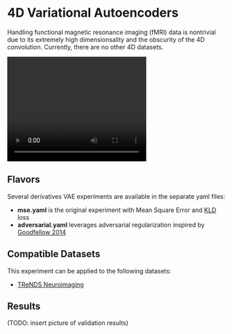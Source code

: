 # 4D Variational Autoencoders
Handling functional magnetic resonance imaging (fMRI) data is nontrivial due to its extremely high dimensionsality and the obscurity of the 4D convolution. Currently, there are no other 4D datasets.

<video width="320" height="240" controls>
  <source src="images/example.webm" type="video/webm">
</video>

## Flavors
Several derivatives VAE experiments are available in the separate yaml files:
- **mse.yaml** is the original experiment with Mean Square Error and [KLD](https://en.wikipedia.org/wiki/Kullback%E2%80%93Leibler_divergence) loss
- **adversarial.yaml** leverages adversarial regularization inspired by [Goodfellow 2014](https://arxiv.org/abs/1406.2661)

## Compatible Datasets
This experiment can be applied to the following datasets:
- [TReNDS Neuroimaging](https://www.kaggle.com/c/trends-assessment-prediction/)

## Results
(TODO: insert picture of validation results)